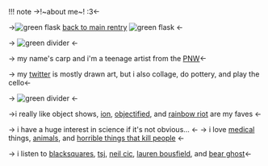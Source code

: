 !!! note ->!~about me~! :3<-

->![green flask](https://64.media.tumblr.com/086830b0205e56402e482c639e280e15/06d54e078409f506-43/s75x75_c1/1303c61403bc5bcc6ab3f72c84d9981672e76b46.gifv) [back to main rentry](https://rentry.co/gellycupcake200) ![green flask](https://64.media.tumblr.com/086830b0205e56402e482c639e280e15/06d54e078409f506-43/s75x75_c1/1303c61403bc5bcc6ab3f72c84d9981672e76b46.gifv) <-

-> ![green divider](https://64.media.tumblr.com/01238e1abca176bdcbd800006d8a147c/06d54e078409f506-af/s500x750/36ec2acf7ebb15de6d57e6dd62151a54679ad473.gifv) <-

-> my name's carp and i'm a teenage artist from the [PNW](https://en.m.wikipedia.org/wiki/Pacific_Northwest)<- 

-> my [twitter](https://twitter.com/gellyc_pcake200) is mostly drawn art, but i also collage, do pottery, and play the cello<- 

-> ![green divider](https://64.media.tumblr.com/01238e1abca176bdcbd800006d8a147c/06d54e078409f506-af/s500x750/36ec2acf7ebb15de6d57e6dd62151a54679ad473.gifv) <-

->i really like object shows,
[ion](https://youtube.com/@HeloiseRS?si=m5mhoyinw_-APjCB), [objectified](https://objectifiedcomic.com), and [rainbow riot](https://youtube.com/@RainbowRiot3?si=E5HEtmLmYxnRpo3q) are my faves <-

-> i have a huge interest in science if it's not obvious... <-
 -> i love [medical](https://en.m.wikipedia.org/wiki/Medicine) things, [animals](https://en.m.wikipedia.org/wiki/Animal), and [horrible things that kill people](https://en.m.wikipedia.org/wiki/Prion) <-

-> i listen to [blacksquares](https://blacksquares.bandcamp.com), [tsj](https://thescaryjokes.bandcamp.com), [neil cic](https://neilcic.com), [lauren bousfield](https://www.laurenbousfield.com), and [bear ghost](https://www.bearghost.com)<-